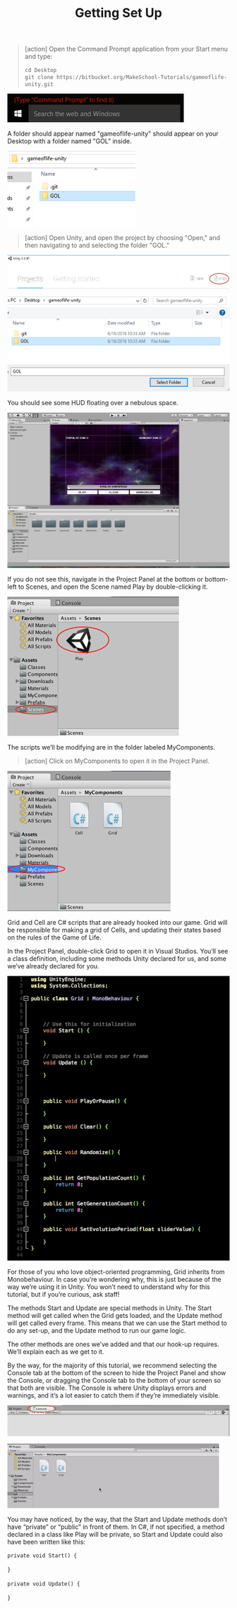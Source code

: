 ﻿---
title: "Getting Set Up"
slug: getting-set-up
---

>[action]
>Open the Command Prompt application from your Start menu and type:
>
>```
>cd Desktop
>git clone https://bitbucket.org/MakeSchool-Tutorials/gameoflife-unity.git
>```

![](../media/start_menu.PNG)

A folder should appear named "gameoflife-unity" should appear on your Desktop with a folder named "GOL" inside.

![](../media/folders.PNG)

>[action]
> Open Unity, and open the project by choosing "Open," and then navigating to and selecting the folder "GOL."

![](../media/open.PNG)

![](../media/open_2.PNG)

You should see some HUD floating over a nebulous space.

![](../media/image50.png)

If you do not see this, navigate in the Project Panel at the bottom or
bottom-left to Scenes, and open the Scene named Play by double-clicking
it.

![](../media/image20.png)

The scripts we’ll be modifying are in the folder labeled MyComponents.

>[action]
>Click on MyComponents to open it in the Project Panel.

![](../media/image36.png)

Grid and Cell are C\# scripts that are already hooked into our game.
Grid will be responsible for making a grid of Cells, and updating their
states based on the rules of the Game of Life.

In the Project Panel, double-click Grid to open it in Visual Studios.
You’ll see a class definition, including some methods Unity declared for
us, and some we’ve already declared for you.

![](../media/image30.png)

For those of you who love object-oriented programming, Grid inherits
from Monobehaviour. In case you’re wondering why, this is just because
of the way we’re using it in Unity. You won’t need to understand why for
this tutorial, but if you’re curious, ask staff!

The methods Start and Update are special methods in Unity. The Start
method will get called when the Grid gets loaded, and the Update method
will get called every frame. This means that we can use the Start method
to do any set-up, and the Update method to run our game logic.

The other methods are ones we’ve added and that our hook-up requires.
We’ll explain each as we get to it.

By the way, for the majority of this tutorial, we recommend selecting
the Console tab at the bottom of the screen to hide the Project Panel
and show the Console, or dragging the Console tab to the bottom of your
screen so that both are visible. The Console is where Unity displays
errors and warnings, and it’s a lot easier to catch them if they’re
immediately visible.

![](../media/image37.png)

![](../media/image51.gif)

You may have noticed, by the way, that the Start and Update methods
don’t have “private” or “public” in front of them. In C\#, if not
specified, a method declared in a class like Play will be private, so
Start and Update could also have been written like this:

```
private void Start() {

}

private void Update() {

}
```
